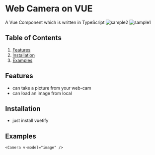 # Web Camera on VUE

A Vue Component which is written in TypeScript
![sample2](https://github.com/Kageshimasu/vue-web-camera/blob/master/docs/sample2.PNG)
![sample1](https://github.com/Kageshimasu/vue-web-camera/blob/master/docs/sample1.PNG)

## Table of Contents

1. [Features](#features)
2. [Installation](#installation)
3. [Examples](#examples)

## Features
* can take a picture from your web-cam
* can load an image from local
<a name="features"/>

## Installation
* just install vuetify
<a name="installation"/>

## Examples
```
<Camera v-model="image" />
```
